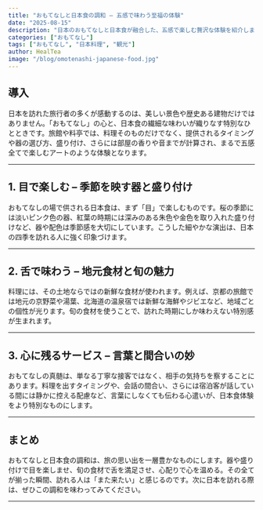 ```yaml
---
title: "おもてなしと日本食の調和 – 五感で味わう至福の体験"
date: "2025-08-15"
description: "日本のおもてなしと日本食が融合した、五感で楽しむ贅沢な体験を紹介します。旅館や料亭で味わえる、心づくしの料理と心温まるサービスの魅力を深掘りします。"
categories: ["おもてなし"]
tags: ["おもてなし", "日本料理", "観光"]
author: HealTea
image: "/blog/omotenashi-japanese-food.jpg"
---
```


## 導入

日本を訪れた旅行者の多くが感動するのは、美しい景色や歴史ある建物だけではありません。「おもてなし」の心と、日本食の繊細な味わいが織りなす特別なひとときです。旅館や料亭では、料理そのものだけでなく、提供されるタイミングや器の選び方、盛り付け、さらには部屋の香りや音までが計算され、まるで五感全てで楽しむアートのような体験となります。

---

## 1. 目で楽しむ – 季節を映す器と盛り付け

おもてなしの場で供される日本食は、まず「目」で楽しむものです。桜の季節には淡いピンク色の器、紅葉の時期には深みのある朱色や金色を取り入れた盛り付けなど、器や配色は季節感を大切にしています。こうした細やかな演出は、日本の四季を訪れる人に強く印象づけます。

---

## 2. 舌で味わう – 地元食材と旬の魅力

料理には、その土地ならではの新鮮な食材が使われます。例えば、京都の旅館では地元の京野菜や湯葉、北海道の温泉宿では新鮮な海鮮やジビエなど、地域ごとの個性が光ります。旬の食材を使うことで、訪れた時期にしか味わえない特別感が生まれます。

---

## 3. 心に残るサービス – 言葉と間合いの妙

おもてなしの真髄は、単なる丁寧な接客ではなく、相手の気持ちを察することにあります。料理を出すタイミングや、会話の間合い、さらには宿泊客が話している間には静かに控える配慮など、言葉にしなくても伝わる心遣いが、日本食体験をより特別なものにします。

---

## まとめ

おもてなしと日本食の調和は、旅の思い出を一層豊かなものにします。器や盛り付けで目を楽しませ、旬の食材で舌を満足させ、心配りで心を温める。その全てが揃った瞬間、訪れる人は「また来たい」と感じるのです。次に日本を訪れる際は、ぜひこの調和を味わってみてください。

---